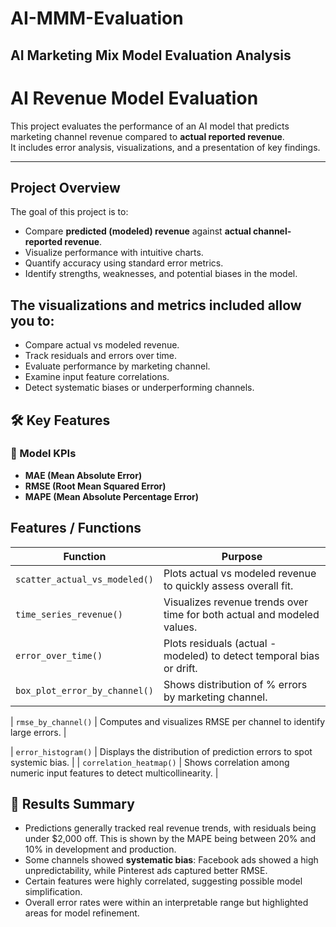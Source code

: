 # AI-MMM-Evaluation
## AI Marketing Mix Model Evaluation Analysis

# AI Revenue Model Evaluation

This project evaluates the performance of an AI model that predicts marketing channel revenue compared to **actual reported revenue**.  
It includes error analysis, visualizations, and a presentation of key findings.

---

##  Project Overview
The goal of this project is to:
- Compare **predicted (modeled) revenue** against **actual channel-reported revenue**.
- Visualize performance with intuitive charts.
- Quantify accuracy using standard error metrics.
- Identify strengths, weaknesses, and potential biases in the model.


## The visualizations and metrics included allow you to:
- Compare actual vs modeled revenue.
- Track residuals and errors over time.
- Evaluate performance by marketing channel.
- Examine input feature correlations.
- Detect systematic biases or underperforming channels.

## 🛠️ Key Features

### 🔑 Model KPIs
- **MAE (Mean Absolute Error)**
- **RMSE (Root Mean Squared Error)**
- **MAPE (Mean Absolute Percentage Error)**

## Features / Functions

| Function                        | Purpose                                                                     |
| ------------------------------- | --------------------------------------------------------------------------- |
| `scatter_actual_vs_modeled()` | Plots actual vs modeled revenue to quickly assess overall fit.              |
| `time_series_revenue()`       | Visualizes revenue trends over time for both actual and modeled values.    
| `error_over_time()`           | Plots residuals (actual - modeled) to detect temporal bias or drift.        |
| `box_plot_error_by_channel()` | Shows distribution of % errors by marketing channel.                        |

| `rmse_by_channel()`           | Computes and visualizes RMSE per channel to identify large errors.          |

| `error_histogram()`           | Displays the distribution of prediction errors to spot systemic bias.       |
| `correlation_heatmap()`       | Shows correlation among numeric input features to detect multicollinearity. |

## 📑 Results Summary
- Predictions generally tracked real revenue trends, with residuals being under $2,000 off. This is shown by the MAPE being between 20% and 10% in development and production.    
- Some channels showed **systematic bias**:
Facebook ads showed a high unpredictability, while Pinterest ads captured better RMSE.  
- Certain features were highly correlated, suggesting possible model simplification.  
- Overall error rates were within an interpretable range but highlighted areas for model refinement.



